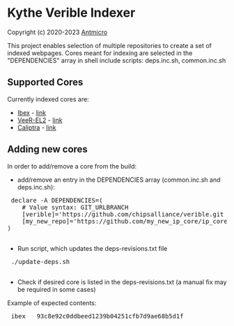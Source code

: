 # Kythe Verible Indexer

Copyright (c) 2020-2023 [Antmicro](https://www.antmicro.com)

This project enables selection of multiple repositories to create a set of indexed webpages. Cores meant for indexing are selected in the "DEPENDENCIES" array in shell include scripts: deps.inc.sh, common.inc.sh

## Supported Cores

Currently indexed cores are:

* [Ibex](https://github.com/lowRISC/ibex) - [link](http://34.123.203.237)
* [VeeR-EL2](https://github.com/antmicro/Cores-VeeR-EL2) - [link](http://34.27.121.3)
* [Caliptra](https://github.com/chipsalliance/caliptra-rtl) - [link](http://34.31.62.228)

## Adding new cores

In order to add/remove a core from the build:
 * add/remove an entry in the DEPENDENCIES array (common.inc.sh and deps.inc.sh):
 <pre>
 declare -A DEPENDENCIES=(
	# Value syntax: GIT_URL<whitespace>BRANCH
	[verible]='https://github.com/chipsalliance/verible.git master'
    [my_new_repo]='https://github.com/my_new_ip_core/ip_core.git main'
)
 </pre>

 * Run script, which updates the deps-revisions.txt file
 <pre>
 ./update-deps.sh
 </pre>

 * Check if desired core is listed in the deps-revisions.txt (a manual fix may be required in some cases)

 Example of expected contents:
 <pre>
 ibex	93c8e92c0ddbeed1239b04251cfb7d9ae68b5d1f
 </pre>
